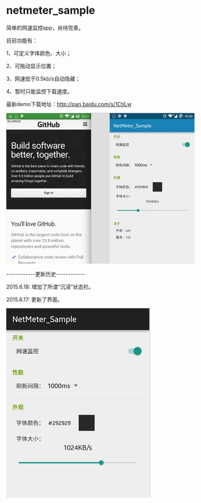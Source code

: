 # netmeter_sample
简单的网速监控app，尚待完善。

目前功能有：

1、可定义字体颜色、大小；

2、可拖动显示位置；

3、网速低于0.5kb/s自动隐藏；

4、暂时只能监控下载速度。


最新demo下载地址：http://pan.baidu.com/s/1CtiLw


![image](https://github.com/Fromnowon/netmeter_sample/raw/master/Screenshot.png)



------------更新历史------------

2015.6.18:
增加了所谓“沉浸”状态栏。

2015.6.17:
更新了界面。

![image](https://github.com/Fromnowon/netmeter_sample/raw/master/UpdateUI_1.1.png)

